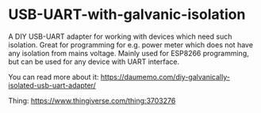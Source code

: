 # USB-UART-with-galvanic-isolation

A DIY USB-UART adapter for working with devices which need such isolation. Great for programming for e.g. power meter which does not have any isolation from mains voltage. Mainly used for ESP8266 programming, but can be used for any device with UART interface.

You can read more about it:
https://daumemo.com/diy-galvanically-isolated-usb-uart-adapter/

Thing: https://www.thingiverse.com/thing:3703276
